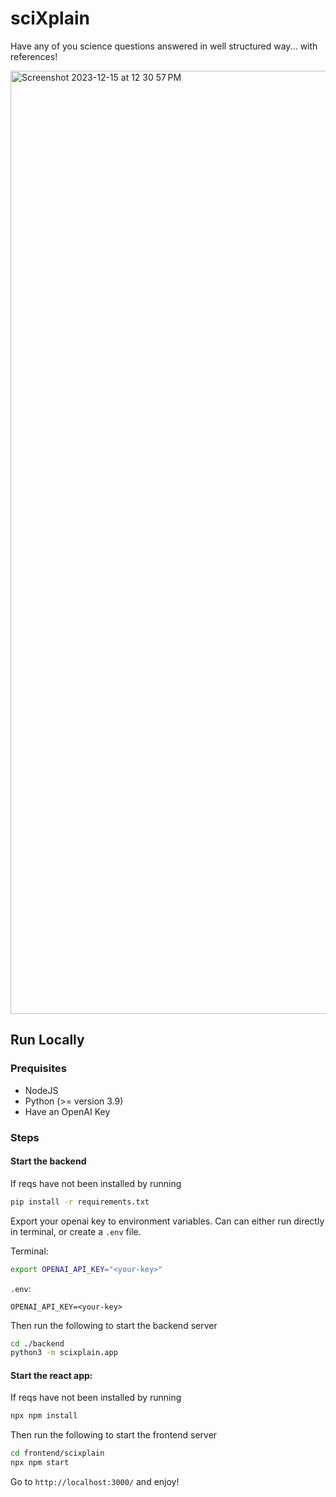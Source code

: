 # sciXplain
Have any of you science questions answered in well structured way... with references!

<img width="1509" alt="Screenshot 2023-12-15 at 12 30 57 PM" src="https://github.com/rmikulec/scixplain/assets/15821744/e6cb1e52-3781-4a65-accb-c5b1325fa6b9">



## Run Locally

### Prequisites
 - NodeJS
 - Python (>= version 3.9)
 - Have an OpenAI Key


### Steps


#### Start the backend

If reqs have not been installed by running

```bash
pip install -r requirements.txt
```

Export your openai key to environment variables. Can can either run directly in terminal, or create a `.env` file.

Terminal:

```bash
export OPENAI_API_KEY="<your-key>"
```

`.env`:
```.env
OPENAI_API_KEY=<your-key>
```

Then run the following to start the backend server

```bash
cd ./backend
python3 -m scixplain.app
```

#### Start the react app:

If reqs have not been installed by running

```bash
npx npm install
```

Then run the following to start the frontend server

```bash
cd frontend/scixplain
npx npm start
```


Go to `http://localhost:3000/` and enjoy!

